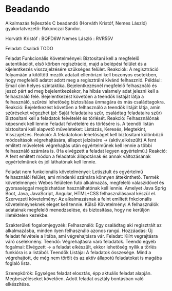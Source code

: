 # Beadando
Alkalmazás fejlesztés C beadandó (Horváth Kristóf, Nemes László) gyakorlatvezető: Rakonczai Sándor.

Horváth Kristóf : BQFD6W
Nemes László : RVR55V

Feladat: Családi TODO

Feladat Funkcionális Követelményei:
	Biztosítani kell a megfelelő autentikációt, első körben regisztráció, majd a belépési felület és a kijelentkezés visszajelzésére szükséges felület.
		Reakciók: A regisztráció folyamáán a kitöltött mezők adatait ellenőrizni kell bozonyos esetekben, hogy megfelelő adatot adott meg a regisztrálni kívánó felhasznló.
		Például: Email cím helyes szintaktika.
		Bejelentkezésnél megfelelő felhasználó és jeszó párt ad meg bejelentkezéskor, ha hibás valamely adat jelezni kell a felhasználó felé.
	Bejelentkezést követően a teendők listáját látja a felhasználó, szűrési lehetőség biztosítása ünmagára és más családtagokra.
		Reakció: Bejeletkezést követően a felhasználó a teendők litáját látja, amin szűréseket végezhet (pl: Saját feladataira szűr, családtag feladataira szűr)
	Biztosítani kell a feladatok felvételét és törlését.
		Reakció: Felhasználónak képesnek kell lennie Feladat felvételére és törlésére is.
	A teendő listán biztosítani kell alapvető műveleteket: Listázás, Keresés, Megtekint, Visszajelzés.
		Reakció: A feladatokon lehetőságet kell biztosítani különböző módosítások végrehajtására, állapot jelzésére -> (aktív,elkészült)
	A fent említett műveletek végrehajtás után egyértelműnek kell lennie a többi felhasználó számára is. (Ha elvégzett a feladat legyen egyértelmű.)
		Reakció: A fent említett módon a feladatok állapotának és annak változásának egyértelműnek és jól láthatónak kell lennie.

Feladat nem funkcionális követelményei:
	Letisztult és egyértelmű felhasználói felület, ami mindenki számára könnyen áttekinthető.
	Termék követelményei: Webes felületen futó alkalmazás, megfelelő válaszidővel és gyorsaséggal megbízhatóan használhatónak kell lennie.
		Amelyet Java Sprig Boot, Java, JavaScript, Angular, HTML+CSS felhasználásaval készül el.
	Szervezeti követelmény: Az alkalmazásnak a felnt említett fnkcionális követelméyneknek eleget kell tennie.
	Külső Követelmény: A felhasználók adatainak megfelelő menedzselése, és biztosítása, hogy ne kerüljön illetéktelen kezekbe.
	
Szakterületi fogalomjegyzék:
	Felhasználó: Egy családtag aki regisztrált az alkalmazásba, minden ilyen felhasználó azonos rangú.
	Hozzáadás: Új feladat felvétele a litába, ami végrehajtásra vár.
	Feladat: Kiírt vegrajtásra váró cselekmény.
	Teendő: Végrehajtásra váró feladatok.
	Teendő egyéb fogalmai: Elvégzett -> a feladat elkészült, ekkor lehetőség nyílik a törlés funkióra is a listából.
	Teendők Listája: A feladatok összesége. Mind a végrehajtott, de még nem törölt és az aktív állapotú feladatokat is magába foglaló lista.
	
Szerepkörök: Egységes feladat elosztás, épp aktuális feladat alapján. Megbeszéléseket követően.
			 Adott feladat osztály bontásban való elkészítése.